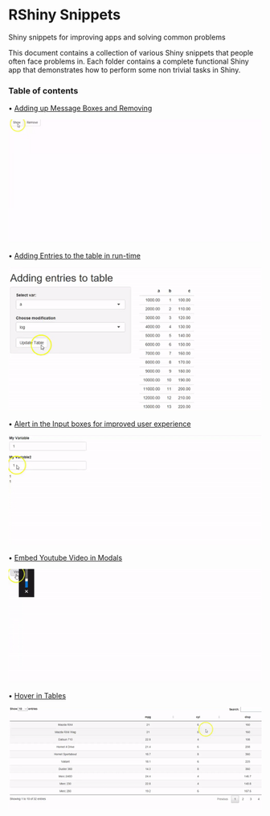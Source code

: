 # RShiny Snippets
Shiny snippets for improving apps and solving common problems

This document contains a collection of various Shiny snippets that people often face problems in. Each folder contains a complete functional Shiny app that demonstrates how to perform some non trivial tasks in Shiny.

### Table of contents ###

•	[Adding up Message Boxes and Removing](https://github.com/surajsharan/RShiny/blob/master/adding%20up%20error%20messages%20notifications.R)

  ![](adding_up_notifications.gif) 

•	[Adding Entries to the table in run-time](https://github.com/surajsharan/RShiny/blob/master/adding_colnames_inruntime.R)
 
  ![](Add_columns.gif)
  
•	[Alert in the Input boxes for improved user experience](https://github.com/surajsharan/RShiny/blob/master/alerts.R)

  ![](Alert.gif)
  
  
•	[Embed Youtube Video in Modals](https://github.com/surajsharan/RShiny/blob/master/embed_youtube.R)

  ![](embed_youtube.gif)
  
•	[Hover in Tables](https://github.com/surajsharan/RShiny/blob/master/datatable_hover.R)

  ![](hover.gif)

